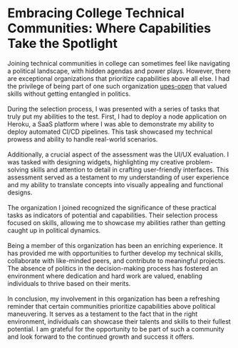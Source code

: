 # Embracing College Technical Communities: Where Capabilities Take the Spotlight

<p style="text-align: justified;">
  Joining technical communities in college can sometimes feel like navigating a political landscape, with hidden agendas and power plays. However, there are exceptional organizations that prioritize capabilities above all else. I had the privilege of being part of one such organization <a href = "https://upes-open.org">upes-open</a> that valued skills without getting entangled in politics.<br>
  <br>
  During the selection process, I was presented with a series of tasks that truly put my abilities to the test. First, I had to deploy a node application on Heroku, a SaaS platform where I was able to demonstrate my ability to deploy automated CI/CD pipelines. This task showcased my technical prowess and ability to handle real-world scenarios.<br>
  <br>
  Additionally, a crucial aspect of the assessment was the UI/UX evaluation. I was tasked with designing widgets, highlighting my creative problem-solving skills and attention to detail in crafting user-friendly interfaces. This assessment served as a testament to my understanding of user experience and my ability to translate concepts into visually appealing and functional designs.<br>
  <br>
  The organization I joined recognized the significance of these practical tasks as indicators of potential and capabilities. Their selection process focused on skills, allowing me to showcase my abilities rather than getting caught up in political dynamics.<br>
  <br>
  Being a member of this organization has been an enriching experience. It has provided me with opportunities to further develop my technical skills, collaborate with like-minded peers, and contribute to meaningful projects. The absence of politics in the decision-making process has fostered an environment where dedication and hard work are valued, enabling individuals to thrive based on their merits.<br>
  <br>
  In conclusion, my involvement in this organization has been a refreshing reminder that certain communities prioritize capabilities above political maneuvering. It serves as a testament to the fact that in the right environment, individuals can showcase their talents and skills to their fullest potential. I am grateful for the opportunity to be part of such a community and look forward to the continued growth and success it offers.<br>
</p>

